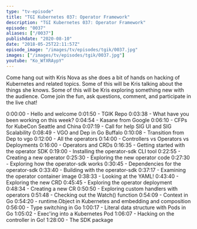 ```yaml
---
type: "tv-episode"
title: "TGI Kubernetes 037: Operator Framework"
description: "TGI Kubernetes 037: Operator Framework"
episode: "0037"
aliases: ["/0037"]
publishdate: "2020-08-10"
date: "2018-05-25T22:11:57Z"
episode_image: "/images/tv/episodes/tgik/0037.jpg"
images: ["/images/tv/episodes/tgik/0037.jpg"]
youtube: "Ko_WfXRAypY"
---
```


Come hang out with Kris Nova as she does a bit of hands on hacking of Kubernetes and related topics. Some of this will be Kris talking about the things she knows. Some of this will be Kris exploring something new with the audience. Come join the fun, ask questions, comment, and participate in the live chat!


0:00:00 - Hello and welcome
0:01:50 - TGIK Repo
0:03:38 - What have you been working on this week?
0:04:54 - Kasane from Google 
0:06:10 - CFPs for KubeCon Seattle and China
0:07:19 - Call for help SIG UI and SIG Scalability
0:08:49 - VGO and Dep in Go Buffalo 
0:10:08 - Transition from Dep to vgo 
0:12:00 - All the operators 
0:14:00 - Controllers vs Operators vs Deployments 
0:16:00 - Operators and CRDs
0:16:35 - Getting started with the operator SDK
0:19:00 - Installing the operator-sdk CLI tool
0:22:55 - Creating a new operator 
0:25:30 - Exploring the new operator code
0:27:30 - Exploring how the operator-sdk works
0:30:45 - Dependencies for the operator-sdk
0:33:40 - Building with the operator-sdk
0:37:17 - Examining the operator container image
0:38:33 - Looking at the YAML!
0:43:40 - Exploring the new CRD
0:45:45 - Exploring the operator deployment
0:48:34 - Creating a new CR
0:50:50 - Exploring custom handlers with operators
0:51:48 - Checking out the Watch() function
0:54:09 - Context in Go
0:54:20 - runtime.Object in Kubernetes and embedding and composition 
0:56:00 - Type switching in Go
1:00:17 - Literal data structure with Pods in Go
1:05:02 - Exec&#39;ing into a Kubernetes Pod
1:06:07 - Hacking on the controller in Go!
1:28:00 - The SDK package

